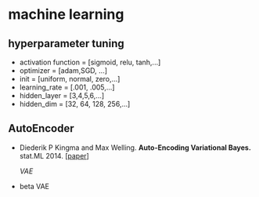 # machine learning

## hyperparameter tuning

- activation function = [sigmoid, relu, tanh,...]
- optimizer = [adam,SGD,  ...]
- init = [uniform, normal, zero,...]
- learning_rate = [.001, .005,...]
- hidden_layer = [3,4,5,6,...]
- hidden_dim = [32, 64, 128, 256,...] 

## AutoEncoder



- Diederik P Kingma and Max Welling.  **Auto-Encoding Variational Bayes.** stat.ML 2014. [[paper](https://arxiv.org/abs/1312.6114)]

  *VAE*

- beta VAE

